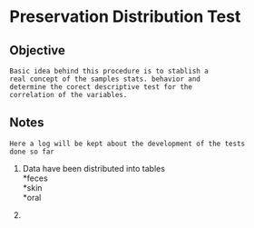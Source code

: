 Preservation Distribution Test
==========================================


Objective 
-------------------------------------------
```
Basic idea behind this procedure is to stablish a 
real concept of the samples stats. behavior and 
determine the corect descriptive test for the 
correlation of the variables. 
```

Notes
---------
```
Here a log will be kept about the development of the tests
done so far 
```

1. Data have been distributed into tables   
  *feces    
  *skin   
  *oral   

2.

